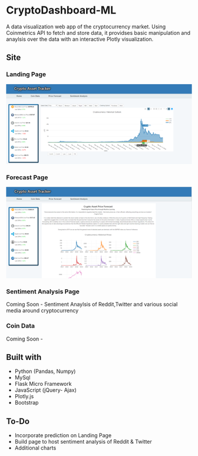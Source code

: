 # CryptoDashboard-ML

A data visualization web app of the cryptocurrency market. Using Coinmetrics API to fetch and store data, it providses basic manipulation and anaylsis over the data with an interactive Plotly visualization. 

## Site
### Landing Page
![alt text](/static/images/home.png)
### Forecast Page
![alt text](/static/images/forecast.png)
### Sentiment Analysis Page
Coming Soon - Sentiment Anaylsis of Reddit,Twitter and various social media around cryptocurrency
### Coin Data
Coming Soon - 

## Built with
* Python (Pandas, Numpy)
* MySql
* Flask Micro Framework
* JavaScript (jQuery- Ajax)
* Plotly.js
* Bootstrap

## To-Do
* Incorporate prediction on Landing Page
* Build page to host sentiment analysis of Reddit & Twitter
* Additional charts
